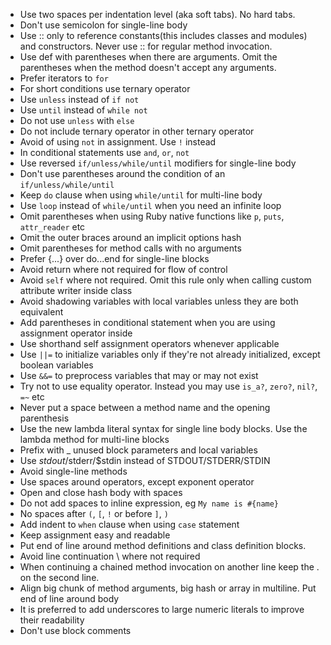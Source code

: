 - Use two spaces per indentation level (aka soft tabs). No hard tabs.
- Don't use semicolon for single-line body
- Use :: only to reference constants(this includes classes and modules) and constructors. Never use :: for regular method invocation.
- Use def with parentheses when there are arguments. Omit the parentheses when the method doesn't accept any arguments.
- Prefer iterators to `for`
- For short conditions use ternary operator
- Use `unless` instead of `if not`
- Use `until` instead of `while not`
- Do not use `unless` with `else`
- Do not include ternary operator in other ternary operator
- Avoid of using `not` in assignment. Use `!` instead
- In conditional statements use `and`, `or`, `not`
- Use reversed `if/unless/while/until` modifiers for single-line body
- Don't use parentheses around the condition of an `if/unless/while/until`
- Keep `do` clause when using `while/until` for multi-line body
- Use `loop` instead of `while/until` when you need an infinite loop
- Omit parentheses when using Ruby native functions like `p`, `puts`, `attr_reader` etc
- Omit the outer braces around an implicit options hash
- Omit parentheses for method calls with no arguments
- Prefer {...} over do...end for single-line blocks
- Avoid return where not required for flow of control
- Avoid `self` where not required. Omit this rule only when calling custom attribute writer inside class
- Avoid shadowing variables with local variables unless they are both equivalent
- Add parentheses in conditional statement when you are using assignment operator inside
- Use shorthand self assignment operators whenever applicable
- Use `||=` to initialize variables only if they're not already initialized, except boolean variables
- Use `&&=` to preprocess variables that may or may not exist
- Try not to use equality operator. Instead you may use `is_a?`, `zero?`, `nil?`, `=~` etc
- Never put a space between a method name and the opening parenthesis
- Use the new lambda literal syntax for single line body blocks. Use the lambda method for multi-line blocks
- Prefix with _ unused block parameters and local variables
- Use $stdout/$stderr/$stdin instead of STDOUT/STDERR/STDIN
- Avoid single-line methods
- Use spaces around operators, except exponent operator
- Open and close hash body with spaces
- Do not add spaces to inline expression, eg `My name is #{name}`
- No spaces after `(`, `[`, `!` or before `]`, `)`
- Add indent to `when` clause when using `case` statement
- Keep assignment easy and readable
- Put end of line around method definitions and class definition blocks.
- Avoid line continuation \ where not required
- When continuing a chained method invocation on another line keep the . on the second line.
- Align big chunk of method arguments, big hash or array in multiline. Put end of line around body
- It is preferred to add underscores to large numeric literals to improve their readability
- Don't use block comments